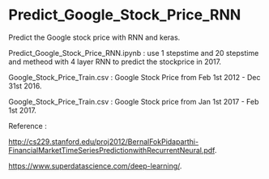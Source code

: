 # Predict_Google_Stock_Price_RNN

Predict the Google stock price with RNN and keras.

Predict_Google_Stock_Price_RNN.ipynb : use 1 stepstime and 20 stepstime and metheod with 4 layer RNN to predict the stockprice in 2017.


Google_Stock_Price_Train.csv : Google Stock Price from Feb 1st 2012 - Dec 31st 2016.

Google_Stock_Price_Train.csv : Google Stock price from Jan 1st 2017 - Feb 1st 2017.

Reference :

http://cs229.stanford.edu/proj2012/BernalFokPidaparthi-FinancialMarketTimeSeriesPredictionwithRecurrentNeural.pdf.

https://www.superdatascience.com/deep-learning/.

